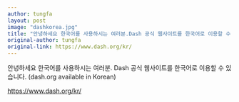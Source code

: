 ```yaml
---
author: tungfa
layout: post
image: "dashkorea.jpg"
title: "안녕하세요 한국어를 사용하시는 여러분.Dash 공식 웹사이트를 한국어로 이용할 수 있습니다.(dash.org available in Korean)"
original-author: tungfa
original-link: https://www.dash.org/kr/
---
```


안녕하세요 한국어를 사용하시는 여러분.
Dash 공식 웹사이트를 한국어로 이용할 수 있습니다.
(dash.org available in Korean)

<https://www.dash.org/kr/>

